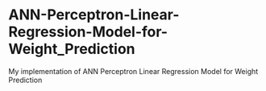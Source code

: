 # ANN-Perceptron-Linear-Regression-Model-for-Weight_Prediction
My implementation of ANN Perceptron Linear Regression Model for Weight Prediction
